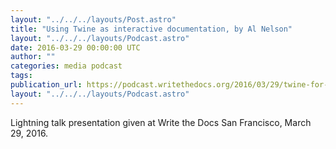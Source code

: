 ```yaml
---
layout: "../../../layouts/Post.astro"
title: "Using Twine as interactive documentation, by Al Nelson"
layout: "../../../layouts/Podcast.astro"
date: 2016-03-29 00:00:00 UTC
author: ""
categories: media podcast
tags:
publication_url: https://podcast.writethedocs.org/2016/03/29/twine-for-interactive-docs-al-nelson/
layout: "../../../layouts/Podcast.astro"
---
```


Lightning talk presentation given at Write the Docs San Francisco, March 29, 2016.
